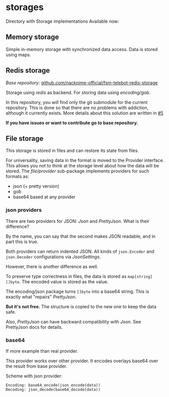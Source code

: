 # storages

Directory with Storage implementations
Available now:

## Memory storage

Simple in-memory storage with synchronized data access.
Data is stored using maps.

## Redis storage

_Base
repository_: [github.com/nacknime-official/fsm-telebot-redis-storage](https://github.com/nacknime-official/fsm-telebot-redis-storage)

Storage using _redis_ as backend. For storing data using _encoding/gob_.

In this repository, you will find only the git submodule for the current repository.
This is done so that there are no problems with addiction, although it currently exists.
More details about this solution are written
in [#5](https://github.com/vitaliy-ukiru/fsm-telebot/pull/5#issuecomment-1666682226)

**If you have issues or want to contribute go to base repository.**

## File storage

This storage is stored in files and can restore its state from files.

For universality, saving data in the format is moved to the Provider interface.
This allows you not to think at the storage level about how the data will be stored.
The _file/provider_ sub-package implements providers for such formats as:
- json (+ pretty version)
- gob
- base64 based at any provider

### json providers
There are two providers for JSON: _Json_ and _PrettyJson_.
What is their difference?

By the name, you can say that the second makes JSON readable, and in part this is true.

Both providers can return indented JSON. 
All kinds of `json.Encoder` and `json.Decoder` configurations via _JsonSettings_.

However, there is another difference as well.

To preserve type correctness in files, the data is stored as `map[string][]byte`.
The encoded value is stored as the value.

The encoding/json package turns `[]byte` into a base64 string.
This is exactly what "repairs" _PrettyJson_.

**But it's not free.**
The structure is copied to the new one to keep the data safe.

Also, _PrettyJson_ can have backward compatibility with _Json_. 
See PrettyJson docs for details.


### base64
If more example than real provider.

This provider works over other provider.
It encodes overlays base64 over the result from base provider.

Scheme with json provider:
```
Encoding: base64_encode(json_encode(data))
Decoding: json_decode(base64_decode(data))
```